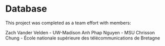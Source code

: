 # Database


This project was completed as a team effort with members:

Zach Vander Velden - UW-Madison
Anh Phap Nguyen - MSU
Chrisson Chung - École nationale supérieure des télécommunications de Bretagne
